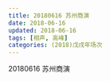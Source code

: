 ```yaml
---
title: 20180616 苏州商演
date: 2018-06-16
updated: 2018-06-16
tags: [相声, 高峰]
categories: (2018)戊戌年场次 
---
```

20180616 苏州商演
